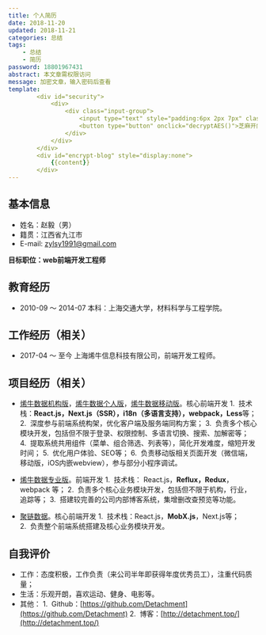 ```yaml
---
title: 个人简历
date: 2018-11-20
updated: 2018-11-21
categories: 总结
tags:
    - 总结
    - 简历
password: 18801967431
abstract: 本文章需权限访问
message: 加密文章，输入密码后查看
template:
        <div id="security">
            <div>
                <div class="input-group">
                    <input type="text" style="padding:6px 2px 7px" class="form-control" aria-label="enter the password" id="pass" placeholder="请输入密码"/>
                    <button type="button" onclick="decryptAES()">芝麻开门</button>
                </div>
            </div>
        </div>
        <div id="encrypt-blog" style="display:none">
            {{content}}
        </div>
---
```


## 基本信息
- 姓名：赵毅（男）
- 籍贯：江西省九江市
- E-mail: zylsy1991@gmail.com

**目标职位：web前端开发工程师**

## 教育经历
- 2010-09 ～ 2014-07  本科：上海交通大学，材料科学与工程学院。

## 工作经历（相关）
- 2017-04 ～ 至今 上海烯牛信息科技有限公司，前端开发工程师。

## 项目经历（相关）
- [烯牛数据机构版](https://vip.xiniudata.com)，[烯牛数据个人版](http://www.xiniudata.com)，[烯牛数据移动版](http://m.xiniudata.com)。核心前端开发
  1.&nbsp;&nbsp;技术栈：**React.js，Next.js（SSR），i18n（多语言支持），webpack，Less**等；
  2.&nbsp;&nbsp;深度参与前端系统构架，优化客户端及服务端同构方案；
  3.&nbsp;&nbsp;负责多个核心模块开发，包括但不限于登录、权限控制、多语言切换、搜索、加解密等；
  4.&nbsp;&nbsp;提取系统共用组件（菜单、组合筛选、列表等），简化开发难度，缩短开发时间；
  5.&nbsp;&nbsp;优化用户体验、SEO等；
  6.&nbsp;&nbsp;负责移动版相关页面开发（微信端，移动版，iOS内嵌webview），参与部分小程序调试。
  
- [烯牛数据专业版](http://pro.xiniudata.com)。前端开发
  1.&nbsp;&nbsp;技术栈： React.js，**Reflux，Redux**，webpack 等；
  2.&nbsp;&nbsp;负责多个核心业务模块开发，包括但不限于机构，行业，追踪等；
  3.&nbsp;&nbsp;搭建较完善的公司内部博客系统，集增删改查预览等功能。
  
- [聚链数据](http://www.juliandata.com)。核心前端开发
  1.&nbsp;&nbsp;技术栈：React.js，**MobX.js**，Next.js等；
  2.&nbsp;&nbsp;负责整个前端系统搭建及核心业务模块开发。

## 自我评价
- 工作：态度积极，工作负责（来公司半年即获得年度优秀员工），注重代码质量；
- 生活：乐观开朗，喜欢运动、健身、电影等。
- 其他：
	1.&nbsp;&nbsp;Github：[https://github.com/Detachment](https://github.com/Detachment)
	2.&nbsp;&nbsp;博客：[http://detachment.top/](http://detachment.top/) 




